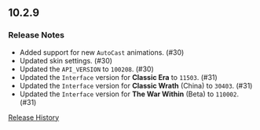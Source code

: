 ## 10.2.9

### Release Notes

- Added support for new `AutoCast` animations. (#30)
- Updated skin settings. (#30)
- Updated the `API_VERSION` to `100208`. (#30)
- Updated the `Interface` version for **Classic Era** to `11503`. (#31)
- Updated the `Interface` version for **Classic Wrath** (China) to `30403`. (#31)
- Updated the `Interface` version for **The War Within** (Beta) to `110002`. (#31)

[Release History](https://github.com/SFX-WoW/Masque_Fusion/wiki/History)
